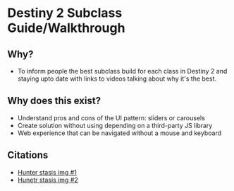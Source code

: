 # Destiny 2 Subclass Guide/Walkthrough
## Why?
- To inform people the best subclass build for each class in Destiny 2 and staying upto date with links to videos talking about why it's the best. 

## Why does this exist? 
- Understand pros and cons of the UI pattern: sliders or carousels
- Create solution without using depending on a third-party JS library
- Web experience that can be navigated without a mouse and keyboard

## Citations
- [Hunter stasis img #1](https://www.shacknews.com/article/120221/hunter-revenant-stasis-subclass-gets-the-latest-destiny-2-beyond-light-spotlight)
- [ Hunetr stasis img #2](https://www.thegamer.com/destiny-2-beyond-light-best-revenant-hunter-stasis-builds/)
